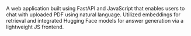 A web application built using FastAPI and JavaScript that enables users to chat 
with uploaded PDF using natural language. Utilized embeddings for retrieval 
and integrated Hugging Face models for answer generation via a lightweight JS frontend. 

